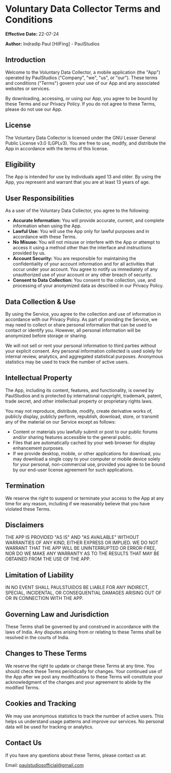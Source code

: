 # **Voluntary Data Collector Terms and Conditions**

**Effective Date:** 22-07-24

**Author:** Indradip Paul [HilFing] - PaulStudios

## **Introduction**

Welcome to the Voluntary Data Collector, a mobile application (the "App") operated by PaulStudios ("Company", "we", "us", or "our"). These terms and conditions ("Terms") govern your use of our App and any associated websites or services.

By downloading, accessing, or using our App, you agree to be bound by these Terms and our Privacy Policy. If you do not agree to these Terms, please do not use our App.

## **License**

The Voluntary Data Collector is licensed under the GNU Lesser General Public License v3.0 (LGPLv3). You are free to use, modify, and distribute the App in accordance with the terms of this license.

## **Eligibility**

The App is intended for use by individuals aged 13 and older. By using the App, you represent and warrant that you are at least 13 years of age.

## **User Responsibilities**

As a user of the Voluntary Data Collector, you agree to the following:

- **Accurate Information:** You will provide accurate, current, and complete information when using the App.
- **Lawful Use:** You will use the App only for lawful purposes and in accordance with these Terms.
- **No Misuse:** You will not misuse or interfere with the App or attempt to access it using a method other than the interface and instructions provided by us.
- **Account Security:** You are responsible for maintaining the confidentiality of your account information and for all activities that occur under your account. You agree to notify us immediately of any unauthorized use of your account or any other breach of security.
- **Consent to Data Collection:** You consent to the collection, use, and processing of your anonymized data as described in our Privacy Policy.

## **Data Collection & Use**

By using the Service, you agree to the collection and use of information in accordance with our Privacy Policy. As part of providing the Service, we may need to collect or share personal information that can be used to contact or identify you. However, all personal information will be anonymized before storage or sharing.

We will not sell or rent your personal information to third parties without your explicit consent. Any personal information collected is used solely for internal review, analytics, and aggregated statistical purposes. Anonymous statistics may be used to track the number of active users.

## **Intellectual Property**

The App, including its content, features, and functionality, is owned by PaulStudios and is protected by international copyright, trademark, patent, trade secret, and other intellectual property or proprietary rights laws.

You may not reproduce, distribute, modify, create derivative works of, publicly display, publicly perform, republish, download, store, or transmit any of the material on our Service except as follows:
- Content or materials you lawfully submit or post to our public forums and/or sharing features accessible to the general public.
- Files that are automatically cached by your web browser for display enhancement purposes.
- If we provide desktop, mobile, or other applications for download, you may download a single copy to your computer or mobile device solely for your personal, non-commercial use, provided you agree to be bound by our end-user license agreement for such applications.

## **Termination**

We reserve the right to suspend or terminate your access to the App at any time for any reason, including if we reasonably believe that you have violated these Terms.

## **Disclaimers**

THE APP IS PROVIDED "AS IS" AND "AS AVAILABLE" WITHOUT WARRANTIES OF ANY KIND, EITHER EXPRESS OR IMPLIED. WE DO NOT WARRANT THAT THE APP WILL BE UNINTERRUPTED OR ERROR-FREE, NOR DO WE MAKE ANY WARRANTY AS TO THE RESULTS THAT MAY BE OBTAINED FROM THE USE OF THE APP.

## **Limitation of Liability**

IN NO EVENT SHALL PAULSTUIDOS BE LIABLE FOR ANY INDIRECT, SPECIAL, INCIDENTAL, OR CONSEQUENTIAL DAMAGES ARISING OUT OF OR IN CONNECTION WITH THE APP.

## **Governing Law and Jurisdiction**

These Terms shall be governed by and construed in accordance with the laws of India. Any disputes arising from or relating to these Terms shall be resolved in the courts of India.

## **Changes to These Terms**

We reserve the right to update or change these Terms at any time. You should check these Terms periodically for changes. Your continued use of the App after we post any modifications to these Terms will constitute your acknowledgment of the changes and your agreement to abide by the modified Terms.

## **Cookies and Tracking**

We may use anonymous statistics to track the number of active users. This helps us understand usage patterns and improve our services. No personal data will be used for tracking or analytics.

## **Contact Us**

If you have any questions about these Terms, please contact us at:

Email: [paulstudiosofficial@gmail.com](mailto:paulstudiosofficial@gmail.com)
